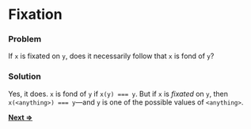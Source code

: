 # Fixation

### Problem
If `x` is fixated on `y`, does it necessarily follow that `x` is fond of `y`?

### Solution
Yes, it does. `x` is fond of `y` if `x(y) === y`. But if `x` is _fixated_ on `y`, then `x(<anything>) === y`—and `y` is one of the possible values of `<anything>`.

[**Next =>**](../11/README.md)
